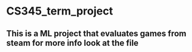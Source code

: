 # CS345_term_project
## This is a ML project that evaluates games from steam for more info look at the file